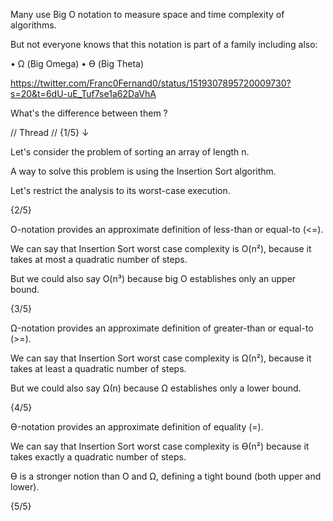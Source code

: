 Many use Big O notation to measure space and time complexity of algorithms.

But not everyone knows that this notation is part of a family including also:

• Ω (Big Omega)
• ϴ (Big Theta)

https://twitter.com/Franc0Fernand0/status/1519307895720009730?s=20&t=6dU-uE_Tuf7se1a62DaVhA

What's the difference between them ?

// Thread // {1/5} ↓

Let's consider the problem of sorting an array of length n.

A way to solve this problem is using the Insertion Sort algorithm.

Let's restrict the analysis to its worst-case execution.

{2/5}

O-notation provides an approximate definition of less-than or equal-to (<=).

We can say that Insertion Sort worst case complexity is O(n²), because it takes at most a quadratic number of steps.

But we could also say O(n³) because big O establishes only an upper bound.

{3/5}

Ω-notation provides an approximate definition of greater-than or equal-to (>=).

We can say that Insertion Sort worst case complexity is Ω(n²), because it takes at least a quadratic number of steps.

But we could also say Ω(n) because Ω establishes only a lower bound.

{4/5}

ϴ-notation provides an approximate definition of equality (=).

We can say that Insertion Sort worst case complexity is ϴ(n²) because it takes exactly a quadratic number of steps.

ϴ is a stronger notion than O and Ω, defining a tight bound (both upper and lower).

{5/5}
